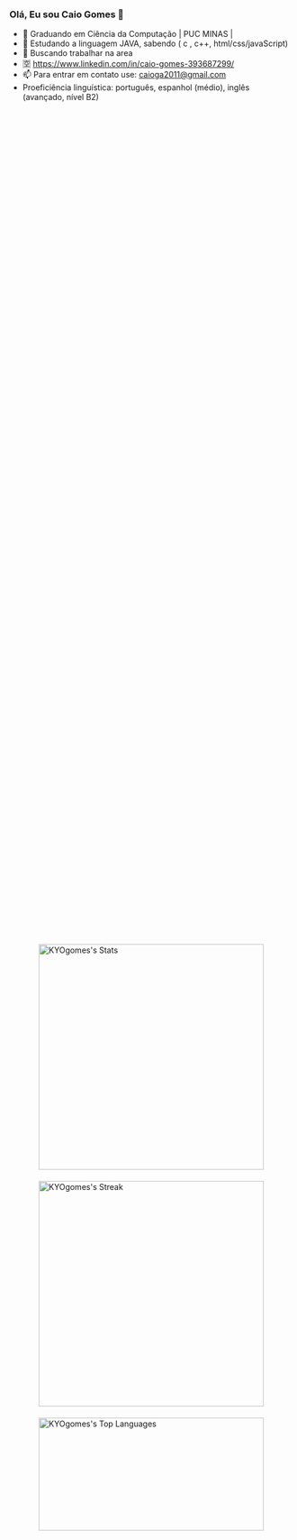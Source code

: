 ### Olá, Eu sou Caio Gomes 👋


- 🔭 Graduando em Ciência da Computação | PUC MINAS |
- 🌱 Estudando a linguagem JAVA, sabendo ( c , c++, html/css/javaScript)
- 👯 Buscando trabalhar na area
- 🈳 https://www.linkedin.com/in/caio-gomes-393687299/
- 📫 Para entrar em contato use: caioga2011@gmail.com
- Proeficiência linguística: português, espanhol (médio), inglês (avançado, nível B2)


<div style="display: flex; justify-content: center; align-items: center; flex-direction: column; height: 100vh;">
  <div style="margin-bottom: 20px;">
    <img src="https://github-readme-stats.vercel.app/api?username=KYOgomes&theme=gotham&show_icons=true&hide_border=false&count_private=true" alt="KYOgomes's Stats" width="400" height="auto">
  </div>
  <div style="margin-bottom: 20px;">
    <img src="https://github-readme-streak-stats.herokuapp.com/?user=KYOgomes&theme=gotham&hide_border=false" alt="KYOgomes's Streak" width="400" height="auto">
  </div>
  <div>
    <img src="https://github-readme-stats.vercel.app/api/top-langs/?username=KYOgomes&theme=gotham&show_icons=true&hide_border=false&layout=compact" alt="KYOgomes's Top Languages" width="400" style="height: 200px;">
  </div>
</div>



  
  <div style="display: flex; justify-content: center;">
  <div style="width: 100%;">
    <img src="https://github.com/KYOgomes/AEDS2/blob/main/gifDarksouls.gif" alt="Dark souls..." style="width: 100%;">
  </div>
</div>
  
  <div> 
  <a href="https://www.youtube.com/channel/UCO0J-MmyIBlgt-lPxfNqYrA/featured" target="_blank"><img src="https://img.shields.io/badge/YouTube-FF0000?style=for-the-badge&logo=youtube&logoColor=white" target="_blank"></a>
  <a href="https://instagram.com/caiooooo.gomes?igshid=YmMyMTA2M2Y=" target="_blank"><img src="https://img.shields.io/badge/-Instagram-%23E4405F?style=for-the-badge&logo=instagram&logoColor=white" target="_blank"></a>
 	<a href="https://www.twitch.tv/caiogalo9" target="_blank"><img src="https://img.shields.io/badge/Twitch-9146FF?style=for-the-badge&logo=twitch&logoColor=white" target="_blank"></a>
  <a href = "mailto:caioga2011@gmail.com"><img src="https://img.shields.io/badge/-Gmail-%23333?style=for-the-badge&logo=gmail&logoColor=white" target="_blank"></a>
  <a href="https://www.linkedin.com/in/caio-gomes-393687299" target="_blank"><img loading="lazy" src="https://img.shields.io/badge/-LinkedIn-%230077B5?style=for-the-badge&logo=linkedin&logoColor=white" target="_blank"></a>   
    
</div>
